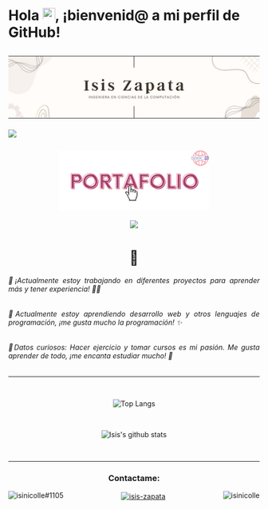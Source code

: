<h1>Hola <img src="https://media.giphy.com/media/hvRJCLFzcasrR4ia7z/giphy.gif" width="25px" height="25px">, ¡bienvenid@ a mi perfil de GitHub!</h1>

## <img src="./src/img/banner personal.jpg" alt="Ingeniera Isis Nicolle Zapata Florentino">
  ![](https://komarev.com/ghpvc/?username=isinicolle&color=ff55aa&label=Visitas+del+perfil)

<div align="center">

### <div><p><a href="https://isinicolle.github.io/"><img src="./src/img/portafolio.svg" height="120" width="auto" alt="Portafolio de Isis Zapata"></a></p></div>
  
<div><img src="https://media.giphy.com/media/WUlplcMpOCEmTGBtBW/giphy.gif" width="200"></div>
<h1> 🦉 </h1>

<div align="justify">
<h6>🔭¡Actualmente estoy trabajando en diferentes proyectos para aprender más y tener experiencia! 🏋🏻</h6>
<h6>🌱Actualmente estoy aprendiendo desarrollo web y otros lenguajes de programación, ¡me gusta mucho la programación! ✨</h6>
<h6>🤩Datos curiosos: Hacer ejercicio y tomar cursos es mi pasión. Me gusta aprender de todo, ¡me encanta estudiar mucho! 💓 </h6>
</div>

______

<br>

![Top Langs](https://github-readme-stats.vercel.app/api/top-langs/?username=isinicolle&langs_count=10&layout=compact&theme=omni&custom_title=Lenguajes+m%c3%a1s+usados)

<br>

![Isis's github stats](https://github-readme-stats.vercel.app/api?username=isinicolle&hide=contribs,issues&count_private=true&show_icons=true&theme=omni&custom_title=Estad%c3%adsticas+de+Isis+Zapata+en+GitHub)

<br>

______
  
<h3>Contactame: </h3>
  
<div>
 <a href="https://discordapp.com/users/979528485901049927" target="blank"><img align="left" src="https://raw.githubusercontent.com/rahuldkjain/github-profile-readme-generator/master/src/images/icons/Social/discord.svg" alt="isinicolle#1105" height="50" width="auto" /></a>  
<a href="https://www.linkedin.com/in/isis-zapata/" target="blank"><img align="center" src="https://raw.githubusercontent.com/rahuldkjain/github-profile-readme-generator/master/src/images/icons/Social/linked-in-alt.svg" alt="isis-zapata" height="32" width="auto" /></a>  
<a href="https://www.instagram.com/isinicolle/" target="blank"><img align="right" src="https://raw.githubusercontent.com/rahuldkjain/github-profile-readme-generator/master/src/images/icons/Social/instagram.svg" alt="isinicolle" height="33" width="auto" /></a>
</div>
  

<br>


